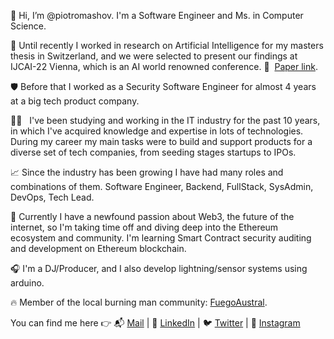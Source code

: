 👋 Hi, I’m @piotromashov. I'm a Software Engineer and Ms. in Computer Science.

🧠 Until recently I worked in research on Artificial Intelligence for my masters thesis in Switzerland, and we were selected to present our findings at IJCAI-22 Vienna, which is an AI world renowned conference. 📝  [Paper link](https://doi.org/10.24963/ijcai.2022/104).

🛡️ Before that I worked as a Security Software Engineer for almost 4 years at a big tech product company.

👨‍💻   I've been studying and working in the IT industry for the past 10 years, in which I've acquired knowledge and expertise in lots of technologies. During my career my main tasks were to build and support products for a diverse set of tech companies, from seeding stages startups to IPOs. 

📈 Since the industry has been growing I have had many roles and combinations of them. Software Engineer, Backend, FullStack, SysAdmin, DevOps, Tech Lead.

💞️ Currently I have a newfound passion about Web3, the future of the internet, so I'm taking time off and diving deep into the Ethereum ecosystem and community. I'm learning Smart Contract security auditing and development on Ethereum blockchain.

🎧 I'm a DJ/Producer, and I also develop lightning/sensor systems using arduino. 

🔥 Member of the local burning man community: [FuegoAustral](https://github.com/fuegoaustral).

You can find me here 👉 📬 [Mail](promachov@gmail.com) | 💼 [LinkedIn](https://www.linkedin.com/in/piotromashov/) | 🐦 [Twitter](https://twitter.com/piotromashov) | 📸 [Instagram](https://www.instagram.com/piotromashov/)   
